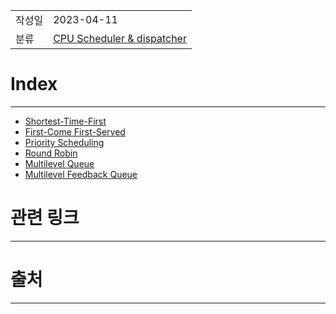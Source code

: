 |               |                       |
|:--------------|:----------------------|
|  작성일          |  2023-04-11  |
|    분류         |    [CPU Scheduler & dispatcher](CPU%20Scheduler%20&%20dispatcher.md)                   |

# Index
---
- [Shortest-Time-First](Shortest-Time-First.md)
- [First-Come First-Served](First-Come%20First-Served.md)
- [Priority Scheduling](Priority%20Scheduling.md)
- [Round Robin](Round%20Robin.md)
- [Multilevel Queue](Multilevel%20Queue.md)
- [Multilevel Feedback Queue](Multilevel%20Feedback%20Queue.md)

# 관련 링크
---


# 출처
---